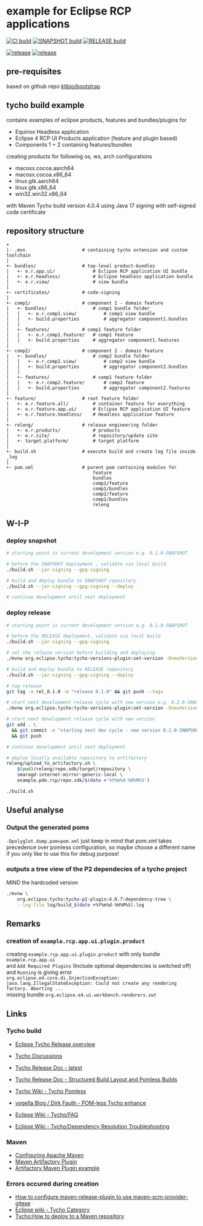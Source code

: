 # example for Eclipse RCP applications

[![CI build](https://github.com/klibio/example.pde.rcp/actions/workflows/build.yml/badge.svg)](https://github.com/klibio/example.pde.rcp/actions/workflows/10_build-validation.yml)
[![SNAPSHOT build](https://github.com/klibio/example.pde.rcp/actions/workflows/build.yml/badge.svg)](https://github.com/klibio/example.pde.rcp/actions/workflows/10_snapshot-deployment.yml)
[![RELEASE build](https://github.com/klibio/example.pde.rcp/actions/workflows/build.yml/badge.svg)](https://github.com/klibio/example.pde.rcp/actions/workflows/10_release-deployment.yml)

[![release](https://reposilite.klib.io/api/badge/latest/releases/example/rcp/products/?color=40c14a&name=example.pde.rcp)](https://reposilite.klib.io/#/releases/example/rcp/products)
[![release](https://reposilite.klib.io/api/badge/latest/snapshots/example/rcp/products/?color=40c14a&name=example.pde.rcp)](https://reposilite.klib.io/#/snapshots/example/rcp/products)

## pre-requisites

based on github repo [klibio/bootstrap](https://github.com/klibio/bootstrap)

## tycho build example

contains examples of eclipse products, features and bundles/plugins for

* Equinox Headless application
* Eclipse 4 RCP UI Products application (feature and plugin based)
* Components 1 + 2 containing features/bundles

creating products for following os, ws, arch configurations

* macosx.cocoa.aarch64
* macosx.cocoa.x86_64
* linux.gtk.aarch64
* linux.gtk.x86_64
* win32.win32.x86_64

with Maven Tycho build version 4.0.4
using Java 17
signing with self-signed code certificate

## repository structure

```text
+
|- .mvn                     # containing tycho extension and custom toolchain
|
+- bundles/                 # top-level product-bundles
|   +- e.r.app.ui/              # Eclipse RCP application UI bundle 
|   +- e.r.headless/            # Eclipse headless application bundle 
|   +- e.r.view/                # view bundle
|
+- certificates/            # code-signing
|
+- comp1/                   # component 1 - domain feature
|   +- bundles/                 # comp1 bundle folder
|   |   +- e.r.comp1.view/          # comp1 view bundle
|   |   +- build.properties         # aggregator component1.bundles
|   |
|   +- features/            # comp1 feature folder
|   |   +- e.r.comp1.feature/   # comp1 feature
|   |   +- build.properties     # aggregator component1.features
|
+- comp2/                   # component 2 - domain feature
|   +- bundles/                 # comp2 bundle folder
|   |   +- e.r.comp2.view/          # comp2 view bundle
|   |   +- build.properties         # aggregator component2.bundles
|   |
|   +- features/                # comp1 feature folder
|   |   +- e.r.comp2.feature/       # comp2 feature
|   |   +- build.properties         # aggregator component2.features
|
+- feature/                 # root feature folder
|   +- e.r.feature.all/         # container feature for everything
|   +- e.r.feature.app.ui/      # Eclipse RCP application UI feature
|   +- e.r.feature.headless/    # Headless application feature
|
+- releng/                  # release engineering folder
|   +- e.r.products/            # products
|   +- e.r.site/                # repository/update site
|   +- target.platform/         # target platform
|
+- build.sh                 # execute build and create log file inside _log
|
+- pom.xml                  # parent pom containing modules for
                                feature
                                bundles
                                comp1/feature
                                comp1/bundles
                                comp2/feature
                                comp2/bundles
                                releng

```

## W-I-P



### deploy snapshot

```bash
# starting point is current development version e.g. 0.1.0-SNAPSHOT

# before the SNAPSHOT deployment , validate via local build
./build.sh --jar-signing --gpg-signing

# build and deploy bundle to SNAPSHOT repository
./build.sh --jar-signing --gpg-signing --deploy

# continue development until next deployment
```

### deploy release

```bash
# starting point is current development version e.g. 0.1.0-SNAPSHOT

# before the RELEASE deployment, validate via local build
./build.sh --jar-signing --gpg-signing

# set the release version before building and deploying
./mvnw org.eclipse.tycho:tycho-versions-plugin:set-version -DnewVersion=0.1.0

# build and deploy bundle to RELEASE repository
./build.sh --jar-signing --gpg-signing --deploy

# tag release
git tag -a rel_0.1.0 -m "release 0.1.0" && git push --tags

# start next development release cycle with new version e.g. 0.2.0-SNAPSHOT
./mvnw org.eclipse.tycho:tycho-versions-plugin:set-version -DnewVersion=0.2.0-SNAPSHOT

# start next development release cycle with new version 
git add . \
  && git commit -m "starting next dev cycle - new version 0.2.0-SNAPSHOT" \
  && git push

# continue development until next deployment
```

```bash
# deploy locally available repository to artifactory
releng/upload_to_artifactory.sh \
    $(pwd)/releng/repo.sdk/target/repository \
    smaragd-internet-mirror-generic-local \
    example.pde.rcp/repo.sdk/$(date +'%Y%m%d-%H%M%S')
```
```bash
./build.sh
```

## Useful analyse

### Output the generated poms

`-Dpolyglot.dump.pom=pom.xml` just keep in mind that pom.xml takes
precedence over pomless configuration, so maybe choose a different name
if you only like to use this for debug purpose!

### outputs a tree view of the P2 dependecies of a tycho project 

MIND the hardcoded version

```bash
./mvnw \
    org.eclipse.tycho:tycho-p2-plugin:4.0.7:dependency-tree \
    --log-file log/build_$(date +%Y%m%d-%H%M%S).log
```

## Remarks

### creation of `example.rcp.app.ui.plugin.product`

creating `example.rcp.app.ui.plugin.product` with only bundle `example.rcp.app.ui` \
and `Add Required Plugins` (Include optional dependencies is switched off) \
and `Running` is giving error \
`org.eclipse.e4.core.di.InjectionException: java.lang.IllegalStateException: Could not create any rendering factory. Aborting ...` \
missing bundle `org.eclipse.e4.ui.workbench.renderers.swt`

## Links

### Tycho build

* [Eclipse Tycho Release overview](https://projects.eclipse.org/projects/technology.tycho)
* [Tycho Discussions](https://github.com/eclipse-tycho/tycho/discussions)
* [Tycho Release Doc - latest](https://tycho.eclipseprojects.io/doc/master/StructuredBuild.html)
* [Tycho Release Doc - Structured Build Layout and Pomless Builds](https://tycho.eclipseprojects.io/doc/master/StructuredBuild.html)
* [Tycho Wiki - Tycho Pomless](https://github.com/eclipse-tycho/tycho/wiki/Tycho-Pomless)

* [vogella Blog / Dirk Fauth - POM-less Tycho enhance](https://www.vogella.com/blog/pom-less-tycho-enhanced/)
* [Eclipse Wiki - Tycho/FAQ](https://wiki.eclipse.org/Tycho/FAQ)
* [Eclipse Wiki - Tycho/Dependency Resolution Troubleshooting](https://wiki.eclipse.org/Tycho/Dependency_Resolution_Troubleshooting)

### Maven

* [Configuring Apache Maven](https://maven.apache.org/configure.html)
* [Maven Artifactory Plugin](https://github.com/jfrog/artifactory-maven-plugin)
* [Artifactory Maven Plugin example](https://github.com/jfrog/project-examples/tree/master/artifactory-maven-plugin-example)

### Errors occured during creation

* [How to configure maven-release-plugin to use maven-scm-provider-gitexe](https://stackoverflow.com/questions/50633906/how-to-configure-maven-release-plugin-to-use-maven-scm-provider-gitexe-shallow)
* [Eclipse wiki - Tycho Category](https://wiki.eclipse.org/Category:Tycho)
* [Tycho:How to deploy to a Maven repository](https://wiki.eclipse.org/Tycho:How_to_deploy_to_a_Maven_repository)
